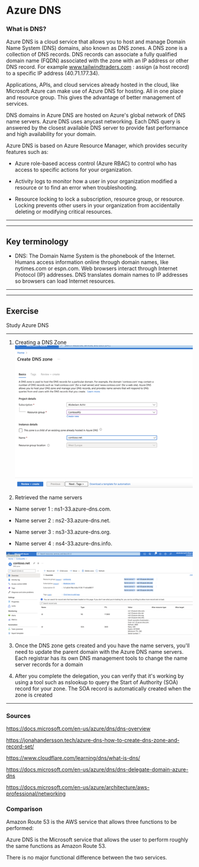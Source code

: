 # Azure DNS 

### What is DNS?


Azure DNS is a cloud service that allows you to host and manage Domain Name System (DNS) domains, also known as DNS zones. A DNS zone is a collection of DNS records. DNS records can associate a fully qualified domain name (FQDN) associated with the zone with an IP address or other DNS record. For example www.tailwindtraders.com : assign (a host record) to a specific IP address (40.71.177.34).

Applications, APIs, and cloud services already hosted in the cloud, like Microsoft Azure can make use of Azure DNS for hosting. All in one place and resource group. This gives the advantage of better management of services. 

DNS domains in Azure DNS are hosted on Azure's global network of DNS name servers. Azure DNS uses anycast networking. Each DNS query is answered by the closest available DNS server to provide fast performance and high availability for your domain.




Azure DNS is based on Azure Resource Manager, which provides security features such as:

 - Azure role-based access control (Azure RBAC) to control who has access to specific actions for your organization.

 - Activity logs to monitor how a user in your organization modified a resource or to find an error when troubleshooting.

 - Resource locking to lock a subscription, resource group, or resource. Locking prevents other users in your organization from accidentally deleting or modifying critical resources.

---
---

## Key terminology

 - DNS: The Domain Name System is the phonebook of the Internet. Humans access information online through domain names, like nytimes.com or espn.com. Web browsers interact through Internet Protocol (IP) addresses. DNS translates domain names to IP addresses so browsers can load Internet resources.


---
---

## Exercise

Study Azure DNS

---

1. Creating a DNS Zone
![screenshot](../00_includes/azureweek2/az0133.png)

2. Retrieved the name servers

- Name server 1
:
ns1-33.azure-dns.com.

- Name server 2
:
ns2-33.azure-dns.net.

 - Name server 3
:
ns3-33.azure-dns.org.

 - Name server 4
:
ns4-33.azure-dns.info.

![screenshot](../00_includes/azureweek2/az01333.png)


3. Once the DNS zone gets created and you have the name servers, you'll need to update the parent domain with the Azure DNS name servers. Each registrar has its own DNS management tools to change the name server records for a domain


4. After you complete the delegation, you can verify that it's working by using a tool such as nslookup to query the Start of Authority (SOA) record for your zone. The SOA record is automatically created when the zone is created
---

### Sources

https://docs.microsoft.com/en-us/azure/dns/dns-overview

https://jonahandersson.tech/azure-dns-how-to-create-dns-zone-and-record-set/

https://www.cloudflare.com/learning/dns/what-is-dns/

https://docs.microsoft.com/en-us/azure/dns/dns-delegate-domain-azure-dns

 https://docs.microsoft.com/en-us/azure/architecture/aws-professional/networking

### Comparison


Amazon Route 53 is the AWS service that allows three functions to be performed:


Azure DNS is the Microsoft service that allows the user to perform roughly the same functions as Amazon Route 53.

There is no major functional difference between the two services.
